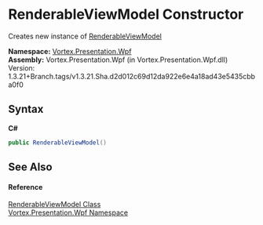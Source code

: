 # RenderableViewModel Constructor 
 

Creates new instance of <a href="T_Vortex_Presentation_Wpf_RenderableViewModel.md">RenderableViewModel</a>

**Namespace:**&nbsp;<a href="N_Vortex_Presentation_Wpf.md">Vortex.Presentation.Wpf</a><br />**Assembly:**&nbsp;Vortex.Presentation.Wpf (in Vortex.Presentation.Wpf.dll) Version: 1.3.21+Branch.tags/v1.3.21.Sha.d2d012c69d12da922e6e4a18ad43e5435cbba0f0

## Syntax

**C#**<br />
``` C#
public RenderableViewModel()
```


## See Also


#### Reference
<a href="T_Vortex_Presentation_Wpf_RenderableViewModel.md">RenderableViewModel Class</a><br /><a href="N_Vortex_Presentation_Wpf.md">Vortex.Presentation.Wpf Namespace</a><br />